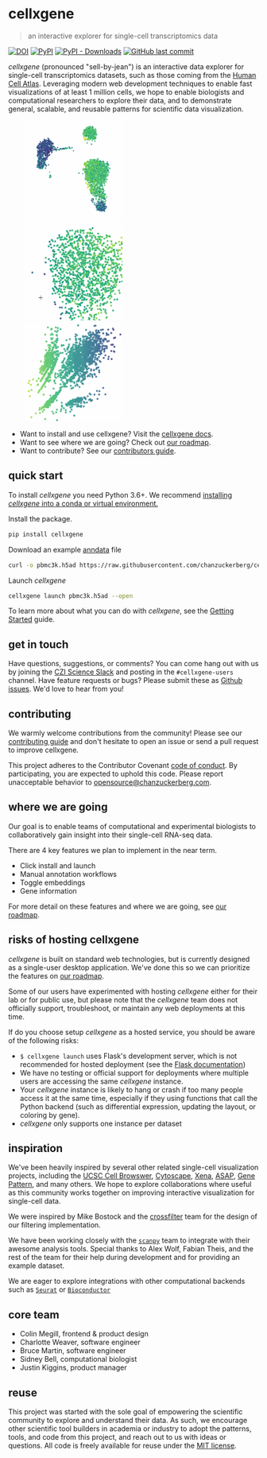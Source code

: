 # cellxgene

> an interactive explorer for single-cell transcriptomics data

[![DOI](https://zenodo.org/badge/105615409.svg)](https://zenodo.org/badge/latestdoi/105615409)
[![PyPI](https://img.shields.io/pypi/v/cellxgene)](https://pypi.org/project/cellxgene/) 
[![PyPI - Downloads](https://img.shields.io/pypi/dm/cellxgene)](https://pypistats.org/packages/cellxgene)
[![GitHub last commit](https://img.shields.io/github/last-commit/chanzuckerberg/cellxgene)](https://github.com/chanzuckerberg/cellxgene/pulse)

_cellxgene_ (pronounced "sell-by-jean") is an interactive data explorer for single-cell transcriptomics datasets, such as those coming from the [Human Cell Atlas](https://humancellatlas.org). Leveraging modern web development techniques to enable fast visualizations of at least 1 million cells, we hope to enable biologists and computational researchers to explore their data, and to demonstrate general, scalable, and reusable patterns for scientific data visualization.

<img src="https://raw.githubusercontent.com/chanzuckerberg/cellxgene/master/docs/cellxgene-demo-1.gif" width="200" height="200" hspace="30"><img src="https://raw.githubusercontent.com/chanzuckerberg/cellxgene/master/docs/cellxgene-demo-2.gif" width="200" height="200" hspace="30"><img src="https://raw.githubusercontent.com/chanzuckerberg/cellxgene/master/docs/cellxgene-demo-3.gif" width="200" height="200" hspace="30">

- Want to install and use cellxgene? Visit the [cellxgene docs](https://chanzuckerberg.github.io/cellxgene/).
- Want to see where we are going? Check out [our roadmap](https://github.com/chanzuckerberg/cellxgene/blob/master/ROADMAP.md).
- Want to contribute? See our [contributors guide](https://github.com/chanzuckerberg/cellxgene/blob/master/CONTRIBUTING.md).

## quick start

To install _cellxgene_ you need Python 3.6+. We recommend [installing _cellxgene_ into a conda or virtual environment.](https://chanzuckerberg.github.io/cellxgene/faq.html#how-do-i-create-a-python-36-environment-for-cellxgene)

Install the package.

```bash
pip install cellxgene
```

Download an example [anndata](https://anndata.readthedocs.io/en/latest/) file

```bash
curl -o pbmc3k.h5ad https://raw.githubusercontent.com/chanzuckerberg/cellxgene/master/example-dataset/pbmc3k.h5ad
```

Launch _cellxgene_

```bash
cellxgene launch pbmc3k.h5ad --open
```

To learn more about what you can do with _cellxgene_, see the [Getting Started](https://chanzuckerberg.github.io/cellxgene/getting-started.html) guide.

## get in touch

Have questions, suggestions, or comments? You can come hang out with us by joining the [CZI Science Slack](https://join-cellxgene-users.herokuapp.com/) and posting in the `#cellxgene-users` channel. Have feature requests or bugs? Please submit these as [Github issues](https://github.com/chanzuckerberg/cellxgene/issues). We'd love to hear from you!

## contributing

We warmly welcome contributions from the community! Please see our [contributing guide](https://github.com/chanzuckerberg/cellxgene/blob/master/CONTRIBUTING.md) and don't hesitate to open an issue or send a pull request to improve cellxgene.

This project adheres to the Contributor Covenant [code of conduct](https://github.com/chanzuckerberg/.github/blob/master/CODE_OF_CONDUCT.md). By participating, you are expected to uphold this code. Please report unacceptable behavior to opensource@chanzuckerberg.com.

## where we are going

Our goal is to enable teams of computational and experimental
biologists to collaboratively gain insight into their single-cell RNA-seq data.

There are 4 key features we plan to implement in the near term.

- Click install and launch
- Manual annotation workflows
- Toggle embeddings
- Gene information

For more detail on these features and where we are going, see [our roadmap](https://github.com/chanzuckerberg/cellxgene/blob/master/ROADMAP.md).

## risks of hosting cellxgene

_cellxgene_ is built on standard web technologies, but is currently designed as a single-user desktop application.
We've done this so we can prioritize the features on [our roadmap](https://github.com/chanzuckerberg/cellxgene/blob/master/ROADMAP.md).

Some of our users have experimented with hosting _cellxgene_ either for their lab or for public use, but please note that the _cellxgene_ team does not officially support, troubleshoot, or maintain any web deployments at this time.

If do you choose setup _cellxgene_ as a hosted service, you should be aware of the following risks:

- `$ cellxgene launch` uses Flask's development server, which is not recommended for hosted deployment (see the [Flask documentation](http://flask.pocoo.org/docs/1.0/tutorial/deploy/#run-with-a-production-server))
- We have no testing or official support for deployments where multiple users are accessing the same _cellxgene_ instance.
- Your _cellxgene_ instance is likely to hang or crash if too many people access it at the same time, especially if they using functions that call the Python backend (such as differential expression, updating the layout, or coloring by gene).
- _cellxgene_ only supports one instance per dataset

## inspiration

We've been heavily inspired by several other related single-cell visualization projects, including the [UCSC Cell Browswer](http://cells.ucsc.edu/), [Cytoscape](http://www.cytoscape.org/), [Xena](https://xena.ucsc.edu/), [ASAP](https://asap.epfl.ch/), [Gene Pattern](http://genepattern-notebook.org/), and many others. We hope to explore collaborations where useful as this community works together on improving interactive visualization for single-cell data.

We were inspired by Mike Bostock and the [crossfilter](https://github.com/crossfilter) team for the design of our filtering implementation.

We have been working closely with the [`scanpy`](https://github.com/theislab/scanpy) team to integrate with their awesome analysis tools. Special thanks to Alex Wolf, Fabian Theis, and the rest of the team for their help during development and for providing an example dataset.

We are eager to explore integrations with other computational backends such as [`Seurat`](https://github.com/satijalab/seurat) or [`Bioconductor`](https://github.com/Bioconductor)

## core team

- Colin Megill, frontend & product design
- Charlotte Weaver, software engineer
- Bruce Martin, software engineer
- Sidney Bell, computational biologist
- Justin Kiggins, product manager

## reuse

This project was started with the sole goal of empowering the scientific community to explore and understand their data. As such, we encourage other scientific tool builders in academia or industry to adopt the patterns, tools, and code from this project, and reach out to us with ideas or questions. All code is freely available for reuse under the [MIT license](https://opensource.org/licenses/MIT).
